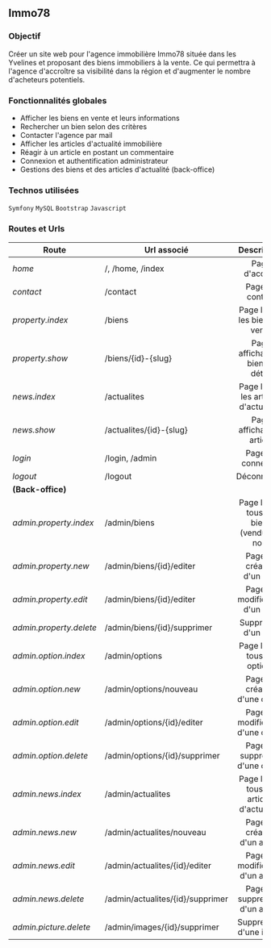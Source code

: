 ## Immo78
  
### Objectif
Créer un site web pour l'agence immobilière Immo78 située dans les Yvelines et proposant des biens immobiliers à la vente. Ce qui permettra à l'agence d'accroître sa visibilité dans la région et d'augmenter le nombre d'acheteurs potentiels.

### Fonctionnalités globales
- Afficher les biens en vente et leurs informations
- Rechercher un bien selon des critères
- Contacter l'agence par mail
- Afficher les articles d'actualité immobilière
- Réagir à un article en postant un commentaire
- Connexion et authentification administrateur
- Gestions des biens et des articles d'actualité (back-office)

### Technos utilisées
```Symfony``` ```MySQL``` ```Bootstrap``` ```Javascript```

### Routes et Urls
    
| Route                   | Url associé                   | Description  |
| ----------------------- |------------------------------ | :-----------:|
| _home_                  | /, /home, /index              | Page d'accueil |
| _contact_               | /contact                      | Page de contact |
| _property.index_        | /biens                        | Page listant les biens en vente |
| _property.show_         | /biens/{id}-{slug}            | Page affichant un bien en détail |
| _news.index_            | /actualites                   | Page listant les articles d'actualités |
| _news.show_             | /actualites/{id}-{slug}       | Page affichant un article |
| _login_                 | /login, /admin                | Page de connexion |
| _logout_                | /logout                       | Déconnexion |
| **(Back-office)** |
| _admin.property.index_  | /admin/biens                  | Page listant tous les biens (vendus ou non) |
| _admin.property.new_    | /admin/biens/{id}/editer      | Page de création d'un bien |
| _admin.property.edit_   | /admin/biens/{id}/editer      | Page de modification d'un bien |
| _admin.property.delete_ | /admin/biens/{id}/supprimer   | Suppresion d'un bien |
| _admin.option.index_    | /admin/options                | Page listant tous les options |
| _admin.option.new_      | /admin/options/nouveau        | Page de création d'une option |
| _admin.option.edit_     | /admin/options/{id}/editer    | Page de modification d'une option |
| _admin.option.delete_   | /admin/options/{id}/supprimer | Page de suppresion d'une option |
| _admin.news.index_      | /admin/actualites             | Page listant tous les articles d'actualités |
| _admin.news.new_        | /admin/actualites/nouveau     | Page de création d'un article |
| _admin.news.edit_       | /admin/actualites/{id}/editer   | Page de modification d'un article |
| _admin.news.delete_     | /admin/actualites/{id}/supprimer| Page de suppression d'un article |
| _admin.picture.delete_  | /admin/images/{id}/supprimer    | Suppression d'une image |